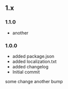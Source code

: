 ## 1.x

### 1.1.0

* another

### 1.0.0

* added package.json
* added localization.txt
* added changelog
* Initial commit

some change
another
bump
